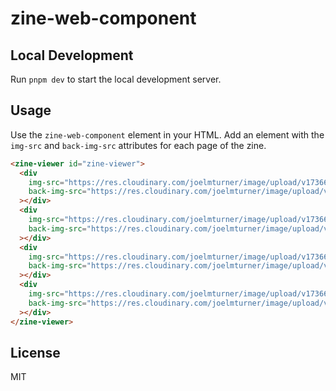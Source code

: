 # zine-web-component

## Local Development

Run `pnpm dev` to start the local development server.

## Usage

Use the `zine-web-component` element in your HTML. Add an element with the `img-src` and `back-img-src` attributes for each page of the zine.

```html
<zine-viewer id="zine-viewer">
  <div
    img-src="https://res.cloudinary.com/joelmturner/image/upload/v1736665494/zines/pick%20me%20ups/FRONT.jpg"
    back-img-src="https://res.cloudinary.com/joelmturner/image/upload/v1736665494/zines/pick%20me%20ups/1.jpg"
  ></div>
  <div
    img-src="https://res.cloudinary.com/joelmturner/image/upload/v1736665494/zines/pick%20me%20ups/2.jpg"
    back-img-src="https://res.cloudinary.com/joelmturner/image/upload/v1736665494/zines/pick%20me%20ups/3.jpg"
  ></div>
  <div
    img-src="https://res.cloudinary.com/joelmturner/image/upload/v1736665494/zines/pick%20me%20ups/4.jpg"
    back-img-src="https://res.cloudinary.com/joelmturner/image/upload/v1736665494/zines/pick%20me%20ups/5.jpg"
  ></div>
  <div
    img-src="https://res.cloudinary.com/joelmturner/image/upload/v1736665494/zines/pick%20me%20ups/6.jpg"
    back-img-src="https://res.cloudinary.com/joelmturner/image/upload/v1736665494/zines/pick%20me%20ups/BACK.jpg"
  ></div>
</zine-viewer>
```

## License

MIT
